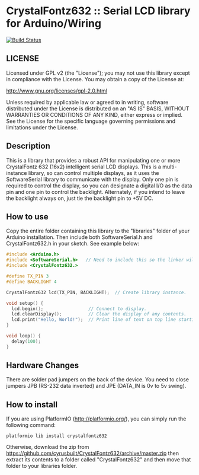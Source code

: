 # CrystalFontz632 :: Serial LCD library for Arduino/Wiring
[![Build Status](https://travis-ci.org/cyrusbuilt/CrystalFontz632.svg?branch=master)](https://travis-ci.org/cyrusbuilt/CrystalFontz632)


## LICENSE

Licensed under GPL v2 (the "License"); you may not use this library except
in compliance with the License.  You may obtain a copy of the License at:

http://www.gnu.org/licenses/gpl-2.0.html

Unless required by applicable law or agreed to in writing, software
distributed under the License is distributed on an "AS IS" BASIS,
WITHOUT WARRANTIES OR CONDITIONS OF ANY KIND, either express or implied.
See the License for the specific language governing permissions and
limitations under the License.

## Description

This is a library that provides a robust API for manipulating one or more
CrystalFontz 632 (16x2) intelligent serial LCD displays. This is a
multi-instance library, so can control multiple displays, as it uses the
SoftwareSerial library to communicate with the display. Only one pin is
required to control the display, so you can designate a digital I/O as
the data pin and one pin to control the backlight.  Alternately, if you
intend to leave the backlight always on, just tie the backlight pin to
+5V DC.

## How to use

Copy the entire folder containing this library to the "libraries" folder
of your Arduino installation. Then include both SoftwareSerial.h and
CrystalFontz632.h in your sketch.  See example below:

```cpp
#include <Arduino.h>
#include <SoftwareSerial.h>   // Need to include this so the linker will succeed
#include <CrystalFontz632.>

#define TX_PIN 3
#define BACKLIGHT 4

CrystalFontz632 lcd(TX_PIN, BACKLIGHT);  // Create library instance.

void setup() {
  lcd.begin();                 // Connect to display.
  lcd.clearDisplay();          // Clear the display of any contents.
  lcd.print("Hello, World!");  // Print line of text on top line starting at left-most column.
}

void loop() {
  delay(100);
}
```

## Hardware Changes

There are solder pad jumpers on the back of the device.  You need to close jumpers JPB (RS-232 data inverted) and JPE (DATA_IN is 0v to 5v swing).

## How to install

If you are using PlatformIO (http://platformio.org/), you can simply run the following command:
```
platformio lib install crystalfontz632
```

Otherwise, download the zip from https://github.com/cyrusbuilt/CrystalFontz632/archive/master.zip then extract its contents to a folder called "CrystalFontz632" and then move that folder to your libraries folder.
